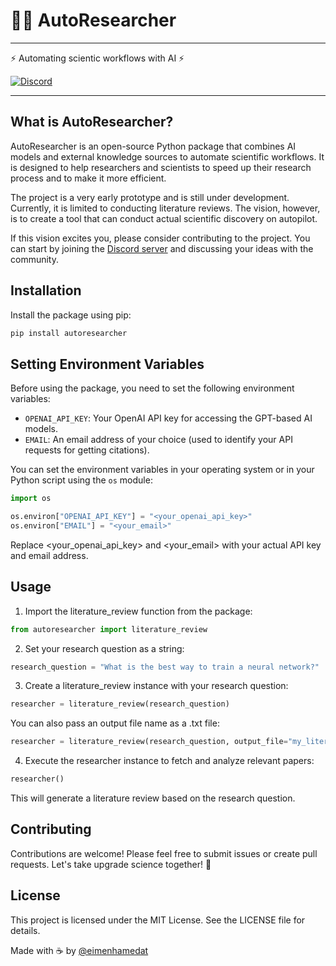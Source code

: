 # 🤖🧪 AutoResearcher

---

⚡ Automating scientic workflows with AI ⚡

[![Discord](https://img.shields.io/discord/1094636825647267910?label=AutoResearcher&logo=discord&style=flat-square)](https://discord.gg/PnQDR5h9)

---

## What is AutoResearcher?

AutoResearcher is an open-source Python package that combines AI models and external knowledge sources to automate scientific workflows. It is designed to help researchers and scientists to speed up their research process and to make it more efficient.

The project is a very early prototype and is still under development. Currently, it is limited to conducting literature reviews. The vision, however, is to create a tool that can conduct actual scientific discovery on autopilot.

If this vision excites you, please consider contributing to the project. You can start by joining the [Discord server](https://discord.gg/PnQDR5h9) and discussing your ideas with the community.

## Installation

Install the package using pip:

```bash
pip install autoresearcher
```

## Setting Environment Variables

Before using the package, you need to set the following environment variables:

- `OPENAI_API_KEY`: Your OpenAI API key for accessing the GPT-based AI models.
- `EMAIL`: An email address of your choice (used to identify your API requests for getting citations).

You can set the environment variables in your operating system or in your Python script using the `os` module:

```python
import os

os.environ["OPENAI_API_KEY"] = "<your_openai_api_key>"
os.environ["EMAIL"] = "<your_email>"
```

Replace <your_openai_api_key> and <your_email> with your actual API key and email address.

## Usage

1. Import the literature_review function from the package:

```python
from autoresearcher import literature_review
```

2. Set your research question as a string:

```python
research_question = "What is the best way to train a neural network?"
```

3. Create a literature_review instance with your research question:

```python
researcher = literature_review(research_question)
```

You can also pass an output file name as a .txt file:

```python
researcher = literature_review(research_question, output_file="my_literature_review.txt")
```

4. Execute the researcher instance to fetch and analyze relevant papers:

```python
researcher()
```

This will generate a literature review based on the research question.

## Contributing

Contributions are welcome! Please feel free to submit issues or create pull requests. Let's take upgrade science together! 🚀

## License

This project is licensed under the MIT License. See the LICENSE file for details.

Made with ☕ by [@eimenhamedat](https://twitter.com/eimenhmdt)
